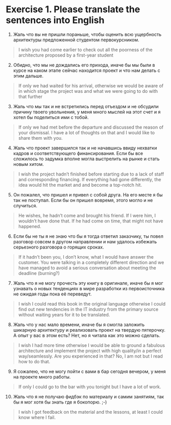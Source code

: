 # Exercise 1. Please translate the sentences into English

1. Жаль что вы не пришли пораньше, чтобы оценить всю ущербность архитектуры предложенной студентом первокурсником.
> I wish you had come earlier to check out all the poorness of the architecture proposed by a first-year student

2. Обидно, что мы не дождались его прихода, иначе бы мы были в курсе на каком этапе сейчас находится проект и что нам делать с этим дальше.
> If only we had waited for his arrival, otherwise we would be aware of in which stage the project was and what we were going to do with that further

3. Жаль что мы так и не встретились перед отъездом и не обсудили причину твоего увольнения, у меня много мыслей на этот счет и я хотел бы поделиться ими с тобой.
> If only we had met before the departure and discussed the reason of your dismissal. I have a lot of thoughts on that and I would like to share them with you.

4. Жаль что проект завершился так и не начавшись ввиду нехватки кадров и соответствующего финансирования. Если бы все сложилось то задумка вполне могла выстрелить на рынке и стать новым хитом.
> I wish the project hadn’t finished before starting due to a lack of staff and corresponding financing. If everything had gone differently, the idea would hit the market and and become a top-notch hit.

5. Он пожалел, что пришел и привел с собой друга. На его месте я бы так не поступал. Если бы он пришел вовремя, этого могло и не случиться.
> He wishes, he hadn’t come and brought his friend. If I were him, I wouldn’t have done that. If he had come on time, that might not have happened.

6. Если бы не ты я не знаю что бы я тогда ответил заказчику, ты повел разговор совсем в другом направлении и нам удалось избежать серьезного разговора о горящих сроках.
> If it hadn’t been you, I don’t know, what I would have answer the customer. You were talking in a completely different direction and we have managed to avoid a serious conversation about meeting the deadline (burning?)

7. Жаль что я не могу прочесть эту книгу в оригинале, иначе бы я мог узнавать о новых тенденциях в мире разработки из первоисточника не ожидая годы пока её переведут.
> I wish I could read this book in the original language otherwise I could find out new tendencies in the IT industry from the primary source without waiting years for it to be translated.

8. Жаль что у нас мало времени, иначе бы я смогла заложить шикарную архитектуру и реализовать проект на твердую пятерочку. А опыт у вас в этом есть? Нет, но я читала как это можно сделать.
> I wish I had more time otherwise I would be able to ground a fabulous architecture and implement the project with high quality/in a perfect way/seamlessly. Are you experienced in that? No, I am not but I read how to do that.

9. Я сожалею, что не могу пойти с вами в бар сегодня вечером, у меня на проекте много работы.
> If only I could go to the bar with you tonight but I have a lot of work.
10. Жаль что я не получаю фидбэк по материалу и самим занятиям, так бы я мог хотя бы знать где я бокопорю. ;-)
> I wish I got feedback on the material and the lessons, at least I could know where I fail.